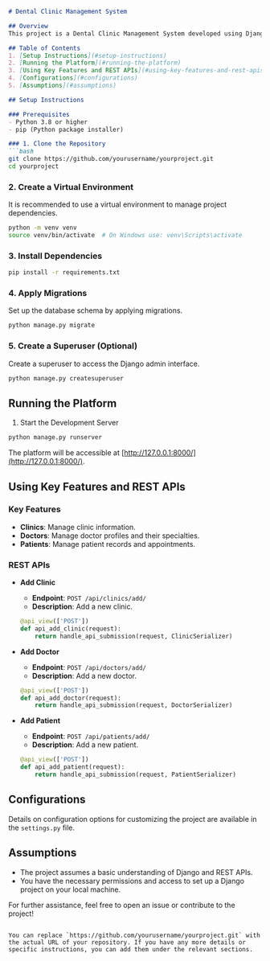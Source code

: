 ```markdown
# Dental Clinic Management System

## Overview
This project is a Dental Clinic Management System developed using Django. It provides functionalities to manage clinics, doctors, and patients through a web platform.

## Table of Contents
1. [Setup Instructions](#setup-instructions)
2. [Running the Platform](#running-the-platform)
3. [Using Key Features and REST APIs](#using-key-features-and-rest-apis)
4. [Configurations](#configurations)
5. [Assumptions](#assumptions)

## Setup Instructions

### Prerequisites
- Python 3.8 or higher
- pip (Python package installer)

### 1. Clone the Repository
```bash
git clone https://github.com/yourusername/yourproject.git
cd yourproject
```

### 2. Create a Virtual Environment
It is recommended to use a virtual environment to manage project dependencies.
```bash
python -m venv venv
source venv/bin/activate  # On Windows use: venv\Scripts\activate
```

### 3. Install Dependencies
```bash
pip install -r requirements.txt
```

### 4. Apply Migrations
Set up the database schema by applying migrations.
```bash
python manage.py migrate
```

### 5. Create a Superuser (Optional)
Create a superuser to access the Django admin interface.
```bash
python manage.py createsuperuser
```

## Running the Platform
1. Start the Development Server
```bash
python manage.py runserver
```
The platform will be accessible at [http://127.0.0.1:8000/](http://127.0.0.1:8000/).

## Using Key Features and REST APIs

### Key Features
- **Clinics**: Manage clinic information.
- **Doctors**: Manage doctor profiles and their specialties.
- **Patients**: Manage patient records and appointments.

### REST APIs
- **Add Clinic**
  - **Endpoint**: `POST /api/clinics/add/`
  - **Description**: Add a new clinic.
  ```python
  @api_view(['POST'])
  def api_add_clinic(request):
      return handle_api_submission(request, ClinicSerializer)
  ```

- **Add Doctor**
  - **Endpoint**: `POST /api/doctors/add/`
  - **Description**: Add a new doctor.
  ```python
  @api_view(['POST'])
  def api_add_doctor(request):
      return handle_api_submission(request, DoctorSerializer)
  ```

- **Add Patient**
  - **Endpoint**: `POST /api/patients/add/`
  - **Description**: Add a new patient.
  ```python
  @api_view(['POST'])
  def api_add_patient(request):
      return handle_api_submission(request, PatientSerializer)
  ```

## Configurations
Details on configuration options for customizing the project are available in the `settings.py` file.

## Assumptions
- The project assumes a basic understanding of Django and REST APIs.
- You have the necessary permissions and access to set up a Django project on your local machine.

For further assistance, feel free to open an issue or contribute to the project!
```

You can replace `https://github.com/yourusername/yourproject.git` with the actual URL of your repository. If you have any more details or specific instructions, you can add them under the relevant sections.